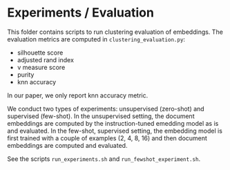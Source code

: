 # Experiments / Evaluation

This folder contains scripts to run clustering evaluation of embeddings.
The evaluation metrics are computed in `clustering_evaluation.py`:
- silhouette score
- adjusted rand index
- v measure score
- purity
- knn accuracy

In our paper, we only report knn accuracy metric.

We conduct two types of experiments: unsupervised (zero-shot) and supervised (few-shot).
In the unsupervised setting, the document embeddings are computed by the instruction-tuned emedding model as is and evaluated.
In the few-shot, supervised setting, the embedding model is first trained with a couple of examples (2, 4, 8, 16) and then document embeddings are computed and evaluated.

See the scripts `run_experiments.sh` and `run_fewshot_experiment.sh`.